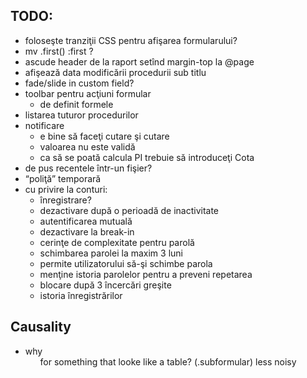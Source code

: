 TODO:
-----

* foloseşte tranziţii CSS pentru afişarea formularului?
* mv .first() :first ?
* ascude header de la raport setînd margin-top la @page
* afişează data modificării procedurii sub titlu
* fade/slide in custom field?
* toolbar pentru acţiuni formular
  * de definit formele
* listarea tuturor procedurilor
* notificare
  * e bine să faceţi cutare şi cutare
  * valoarea nu este validă
  * ca să se poată calcula PI trebuie să introduceţi Cota
* de pus recentele într-un fişier?
* “poliţă” temporară
* cu privire la conturi:
  * înregistrare?
  * dezactivare după o perioadă de inactivitate
  * autentificarea mutuală
  * dezactivare la break-in
  * cerinţe de complexitate pentru parolă
  * schimbarea parolei la maxim 3 luni
  * permite utilizatorului să-şi schimbe parola
  * menţine istoria parolelor pentru a preveni repetarea
  * blocare după 3 încercări greşite
  * istoria înregistrărilor

Causality
---------

* why <ol> for something that looke like a table? (.subformular)
  less noisy
